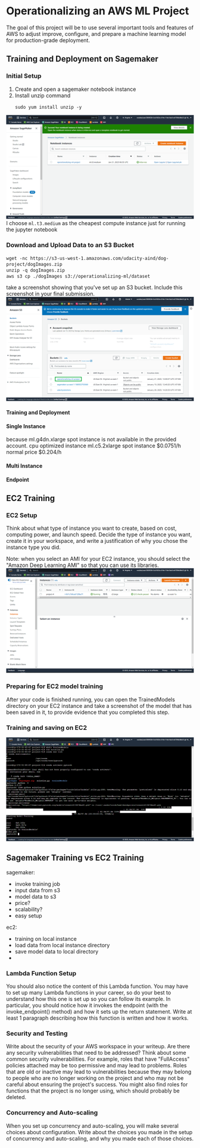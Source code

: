 # Operationalizing an AWS ML Project

The goal of this project will be to use several important tools and features of AWS to adjust improve, configure, and prepare a machine learning model for production-grade deployment.

## Training and Deployment on Sagemaker
### Initial Setup
1. Create and open a sagemaker notebook instance
2. Install unzip command
   ```
   sudo yum install unzip -y
   ```

![notebook](src/img/1-notebook-instance-crop.png)
I choose `ml.t3.medium` as the cheapest compute instance just for running the jupyter notebook

### Download and Upload Data to an S3 Bucket
```
wget -nc https://s3-us-west-1.amazonaws.com/udacity-aind/dog-project/dogImages.zip
unzip -q dogImages.zip
aws s3 cp ./dogImages s3://operationalizing-ml/dataset
```
take a screenshot showing that you've set up an S3 bucket. Include this screenshot in your final submission.
![s3_bucket](src/img/2-s3-setup-crop.png)

#### Training and Deployment
#### Single Instance
because ml.g4dn.xlarge spot instance is not available in the provided account.
cpu optimized instance ml.c5.2xlarge spot instance $0.0751/h normal price $0.204/h


#### Multi Instance
#### Endpoint

## EC2 Training
### EC2 Setup
Think about what type of instance you want to create, based on cost, computing power, and launch speed. Decide the type of instance you want, create it in your workspace, and write a justification of why you chose the instance type you did.

Note: when you select an AMI for your EC2 instance, you should select the "Amazon Deep Learning AMI" so that you can use its libraries.
![ec2_setup](src/img/4.1-ec2-c5l-instance-setup-crop.png)

### Preparing for EC2 model training
After your code is finished running, you can open the TrainedModels directory on your EC2 instance and take a screenshot of the model that has been saved in it, to provide evidence that you completed this step.

### Training and saving on EC2
![ec2_training](src/img/4.2-ec2-c5l-instance-train-crop.png)
## Sagemaker Training vs EC2 Training
sagemaker:
- invoke training job
- input data from s3
- model data to s3
- price?
- scalability?
- easy setup

ec2:
- training on local instance
- load data from local instance directory
- save model data to local directory
- 

### Lambda Function Setup
You should also notice the content of this Lambda function. You may have to set up many Lambda functions in your career, so do your best to understand how this one is set up so you can follow its example. In particular, you should notice how it invokes the endpoint (with the invoke_endpoint() method) and how it sets up the return statement. Write at least 1 paragraph describing how this function is written and how it works.

### Security and Testing
Write about the security of your AWS workspace in your writeup. Are there any security vulnerabilities that need to be addressed? Think about some common security vulnerabilities. For example, roles that have "FullAccess" policies attached may be too permissive and may lead to problems. Roles that are old or inactive may lead to vulnerabilities because they may belong to people who are no longer working on the project and who may not be careful about ensuring the project's success. You might also find roles for functions that the project is no longer using, which should probably be deleted.

### Concurrency and Auto-scaling
When you set up concurrency and auto-scaling, you will make several choices about configuration. Write about the choices you made in the setup of concurrency and auto-scaling, and why you made each of those choices.